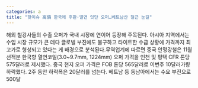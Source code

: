 ```yaml
---
categories: a
title: "핫이슈 高價 한국에 후판·열연 잇단 오퍼…베트남산 철근 눈길"
---
```

해외 철강사들의 수출 오퍼가 국내 시장에 연이어 등장해 주목된다. 아시아 지역에서는 수입 시장 규모가 큰 데다 글로벌 부진에도 불구하고 타이트한 수급 상황에 가격까지 최고가로 형성되고 있다는 게 배경으로 분석된다.무역업계에 따르면 중국 안펑강철은 11월 선적분 한국향 열연코일(3.0~9.7mm, 1224mm) 오퍼 가격을 인천 및 평택 CFR 톤당 575달러로 제시했다. 중국 현지 오퍼 가격은 FOB 톤당 565달러로 이번주 10달러가량 하락했다. 2주 동안 하락폭은 20달러를 넘는다. 베트남 등 동남아에서는 수요 부진으로 500달